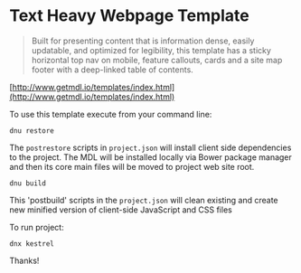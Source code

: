 # Text Heavy Webpage Template

> Built for presenting content that is information dense, easily updatable, and optimized for legibility, this template has a sticky horizontal top nav on mobile, feature callouts, cards and a site map footer with a deep-linked table of contents.

[http://www.getmdl.io/templates/index.html](http://www.getmdl.io/templates/index.html)


To use this template execute from your command line:
```
dnu restore
```
The `postrestore` scripts in `project.json` will install client side dependencies to the project. The MDL will be installed locally via Bower package manager and then its core main files will be moved to project web site root.

```
dnu build
```
This 'postbuild' scripts in the `project.json` will clean existing and create new minified version of client-side JavaScript and CSS files

To run project:
```
dnx kestrel
```

Thanks!
